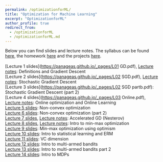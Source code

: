 ```yaml
---
permalink: /optimizationforML/
title: "Optimization for Machine Learning"
excerpt: "OptimizationforML"
author_profile: true
redirect_from: 
  - /optimizationforML
  - /optimizationforML.md
---
```

Below you can find slides and lecture notes. The syllabus can be found [here](https://panageas.github.io/files/syllabus.pdf), the homework [here](https://panageas.github.io/_pages/Homework.pdf) and the projects [here](https://panageas.github.io/_pages/projects.pdf).<br/> 
<br/>
[Lecture 1 slides](https://panageas.github.io/_pages/L01 GD.pdf), [Lecture notes](https://panageas.github.io/_pages/L01_LectureNotes.pdf): Definitions and Gradient Descent    <br/>
[Lecture 2 slides](https://panageas.github.io/_pages/L02 SGD.pdf), [Lecture notes](https://panageas.github.io/_pages/L02_LectureNotes.pdf): Stochastic Gradient Descent<br/>
[Lecture 3 slides](https://panageas.github.io/_pages/L02 SGD partb.pdf): Stochastic Gradient Descent (part 2)<br/>
[Lecture 4 slides](https://panageas.github.io/_pages/L03 Online.pdf), [Lecture notes](https://panageas.github.io/_pages/L03_LectureNotes.pdf): Online optimization and Online Learning <br/>
[Lecture 5 slides](https://panageas.github.io/_pages/slides_week4(partb).pdf): Non-convex optimization<br/>
[Lecture 6 slides](https://panageas.github.io/_pages/slides_week5.pdf): Non-convex optimization (part 2) <br/>
[Lecture 7 slides](https://panageas.github.io/_pages/slides_week6.pdf), [Lecture notes](https://panageas.github.io/_pages/L06_LectureNotes.pdf): Accelerated GD (Nesterov) <br/>
[Lecture 8 slides](https://panageas.github.io/_pages/slides_week7.pdf), [Lecture notes](https://panageas.github.io/_pages/GANs_scribe.pdf): Intro to min-max optimization <br/>
[Lecture 9 slides](https://panageas.github.io/_pages/slides_week7(part%20b).pdf): Min-max optimization using optimism <br/>
[Lecture 10 slides](https://panageas.github.io/_pages/slides_week8.pdf): Intro to statistical learning and ERM <br/>
[Lecture 11 slides](https://panageas.github.io/_pages/slides_week8(partb).pdf): VC dimension <br/>
[Lecture 12 slides](https://panageas.github.io/_pages/slides_week9.pdf): Intro to multi-armed bandits <br/>
[Lecture 13 slides](https://panageas.github.io/_pages/slides_week9(partb).pdf): Intro to multi-armed bandits part 2 <br/>
[Lecture 14 slides](https://panageas.github.io/_pages/slides_week10.pdf): Intro to MDPs <br/>
<br/>
